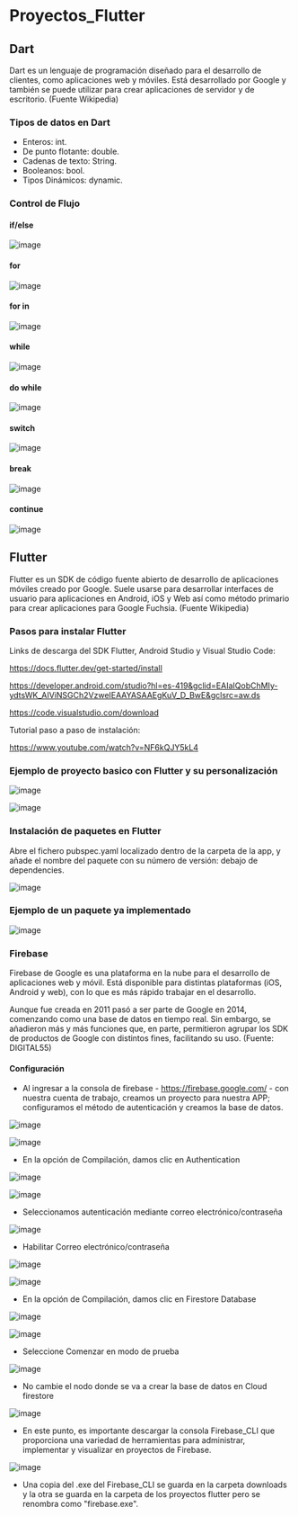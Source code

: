# Proyectos_Flutter
## Dart

Dart es un lenguaje de programación diseñado para el desarrollo de clientes, como aplicaciones web y móviles. Está desarrollado por Google y también se puede utilizar para crear aplicaciones de servidor y de escritorio. (Fuente Wikipedia)

### Tipos de datos en Dart

- Enteros: int.
- De punto flotante: double.
- Cadenas de texto: String.
- Booleanos: bool.
- Tipos Dinámicos: dynamic.

### Control de Flujo

#### if/else

![image](https://user-images.githubusercontent.com/110683744/208883947-89d7e0c0-7a13-4454-b373-9a8e73f9b59c.png)

#### for

![image](https://user-images.githubusercontent.com/110683744/208884108-39d33ccc-cfc4-4498-bb32-89465a7396db.png)

#### for in

![image](https://user-images.githubusercontent.com/110683744/208884314-20d0614d-c2ad-4514-946b-8bda114f78de.png)

#### while

![image](https://user-images.githubusercontent.com/110683744/208884489-482441e9-8bc2-49f0-a774-0806a1a41431.png)

#### do while

![image](https://user-images.githubusercontent.com/110683744/208884732-597d0ea9-478e-48d0-92db-bf2e5405b288.png)

#### switch

![image](https://user-images.githubusercontent.com/110683744/208884928-40e9cfb7-85a8-4887-9434-10d03865db54.png)

#### break

![image](https://user-images.githubusercontent.com/110683744/208885286-2f6a0cc6-66eb-4968-970a-79d1d34c4377.png)

#### continue

![image](https://user-images.githubusercontent.com/110683744/208885379-3f6c55a3-782e-47b0-af9c-6ee296a15374.png)

## Flutter

Flutter es un SDK de código fuente abierto de desarrollo de aplicaciones móviles creado por Google. Suele usarse para desarrollar interfaces de usuario para aplicaciones en Android, iOS y Web así como método primario para crear aplicaciones para Google Fuchsia. (Fuente Wikipedia)

### Pasos para instalar Flutter

Links de descarga del SDK Flutter, Android Studio y Visual Studio Code:

https://docs.flutter.dev/get-started/install

https://developer.android.com/studio?hl=es-419&gclid=EAIaIQobChMIy-ydtsWK_AIViNSGCh2VzweIEAAYASAAEgKuV_D_BwE&gclsrc=aw.ds

https://code.visualstudio.com/download

Tutorial paso a paso de instalación:

https://www.youtube.com/watch?v=NF6kQJY5kL4

### Ejemplo de proyecto basico con Flutter y su personalización

![image](https://github.com/WilliamQ16/Proyectos_Flutter/blob/main/Readme/Imagen1.png)

![image](https://github.com/WilliamQ16/Proyectos_Flutter/blob/main/Readme/Imagen2.png)

### Instalación de paquetes en Flutter

Abre el fichero pubspec.yaml localizado dentro de la carpeta de la app, y añade el nombre del paquete con su número de versión: debajo de dependencies.

![image](https://www.ionos.es/digitalguide/fileadmin/DigitalGuide/Screenshots_2020/Android-Studio-adding-a-language-package-in-the-Flutter-app.png)

### Ejemplo de un paquete ya implementado

![image](https://github.com/WilliamQ16/Proyectos_Flutter/blob/main/Readme/Imagen5.png)

### Firebase

Firebase de Google es una plataforma en la nube para el desarrollo de aplicaciones web y móvil. Está disponible para distintas plataformas (iOS, Android y web), con lo que es más rápido trabajar en el desarrollo.

Aunque fue creada en 2011 pasó a ser parte de Google en 2014, comenzando como una base de datos en tiempo real. Sin embargo, se añadieron más y más funciones que, en parte, permitieron agrupar los SDK de productos de Google con distintos fines, facilitando su uso. (Fuente: DIGITAL55)

#### Configuración 

- Al ingresar a la consola de firebase - https://firebase.google.com/ - con nuestra cuenta de
trabajo, creamos un proyecto para nuestra APP; configuramos el método de autenticación y
creamos la base de datos.

![image](https://user-images.githubusercontent.com/110683744/208893300-72552659-83aa-4574-9c18-434a502a1ac3.png)

![image](https://user-images.githubusercontent.com/110683744/208893517-8b5333e1-1ade-4d27-a618-6a19e3f6bca3.png)

- En la opción de Compilación, damos clic en Authentication

![image](https://user-images.githubusercontent.com/110683744/208893761-93aba33e-7bec-4550-9178-8a8cdc8fa0d5.png)

![image](https://user-images.githubusercontent.com/110683744/208893940-b979096d-2181-4179-859c-8dee1172ccbe.png)

- Seleccionamos autenticación mediante correo
electrónico/contraseña

![image](https://user-images.githubusercontent.com/110683744/208894194-9d1e1a81-f5c2-41e9-83b4-16d3f091ea5e.png)

- Habilitar Correo electrónico/contraseña

![image](https://user-images.githubusercontent.com/110683744/208894563-02b6b9b0-2290-4d85-9f7b-a67720b47d28.png)

![image](https://user-images.githubusercontent.com/110683744/208894782-469233b5-1108-4f32-a91a-0bf7582e5ae0.png)

- En la opción de Compilación, damos clic en Firestore Database

![image](https://user-images.githubusercontent.com/110683744/208895196-ef5989cf-c195-4b36-b0b2-6556106ab2e2.png)

![image](https://user-images.githubusercontent.com/110683744/208895324-7aeeed8b-3779-4ee7-b48b-5018ad555053.png)

- Seleccione Comenzar en modo de prueba

![image](https://user-images.githubusercontent.com/110683744/208895557-1681443f-0631-4c4d-b2b0-64e79dac123f.png)

- No cambie el nodo donde se va a crear la base de datos en Cloud firestore

![image](https://user-images.githubusercontent.com/110683744/208895800-fce946c3-83cb-4f4d-a09c-dedfd592cf8a.png)

- En este punto, es importante descargar la consola Firebase_CLI que proporciona
una variedad de herramientas para administrar, implementar y visualizar en proyectos de Firebase.

![image](https://user-images.githubusercontent.com/110683744/208896143-3c015c1b-ab39-4331-b0a5-ab861921d95e.png)

- Una copia del .exe del Firebase_CLI se guarda en la carpeta downloads y la otra se guarda en la carpeta de los proyectos flutter pero se renombra como "firebase.exe".
